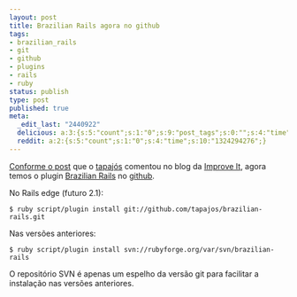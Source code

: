 ```yaml
---
layout: post
title: Brazilian Rails agora no github
tags:
- brazilian_rails
- git
- github
- plugins
- rails
- ruby
status: publish
type: post
published: true
meta:
  _edit_last: "2440922"
  delicious: a:3:{s:5:"count";s:1:"0";s:9:"post_tags";s:0:"";s:4:"time";s:10:"1229527058";}
  reddit: a:2:{s:5:"count";s:1:"0";s:4:"time";s:10:"1324294276";}
---
```

[Conforme o post](http://blog.improveit.com.br/articles/2008/04/22/brazilian-rails-no-github) que o [tapajós](http://www.improveit.com.br/tapajos) comentou no blog da [Improve It](http://www.improveit.com.br), agora temos o plugin [Brazilian Rails](http://brazilian-rails.rubyforge.org/) no [github](http://github.com/tapajos/brazilian-rails).

No Rails edge (futuro 2.1):

	$ ruby script/plugin install git://github.com/tapajos/brazilian-rails.git

Nas versões anteriores:

	$ ruby script/plugin install svn://rubyforge.org/var/svn/brazilian-rails

O repositório SVN é apenas um espelho da versão git para facilitar a instalação nas versões anteriores.
